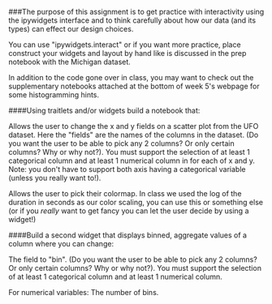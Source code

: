 ###The purpose of this assignment is to get practice with interactivity using the ipywidgets interface and to think carefully about how our data (and its types) can effect our design choices.

You can use "ipywidgets.interact" or if you want more practice, place construct your widgets and layout by hand like is discussed in the prep notebook with the Michigan dataset.

In addition to the code gone over in class, you may want to check out the supplementary notebooks attached at the bottom of week 5's webpage for some histogramming hints.

####Using traitlets and/or widgets build a notebook that:

Allows the user to change the x and y fields on a scatter plot from the UFO dataset.  Here the "fields" are the names of the columns in the dataset.  (Do you want the user to be able to pick any 2 columns?  Or only certain columns?  Why or why not?). You must support the selection of at least 1 categorical column and at least 1 numerical column in for each of x and y.  Note: you don't have to support both axis having a categorical variable (unless you really want to!).

Allows the user to pick their colormap.  In class we used the log of the duration in seconds as our color scaling, you can use this or something else (or if you *really* want to get fancy you can let the user decide by using a widget!)

####Build a second widget that displays binned, aggregate values of a column where you can change:

The field to "bin".  (Do you want the user to be able to pick any 2 columns?  Or only certain columns?  Why or why not?). You must support the selection of at least 1 categorical column and at least 1 numerical column.

For numerical variables: The number of bins.
